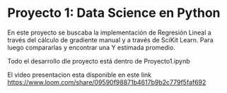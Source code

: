 # Proyecto 1: Data Science en Python
En este proyecto se buscaba la implementación de Regresión Lineal a través del cálculo de gradiente manual y a través de SciKit Learn.
Para luego compararlas y encontrar una Y estimada promedio.

Todo el desarrollo dle proyecto está dentro de Proyecto1.ipynb

El video presentacion esta disponible en este link https://www.loom.com/share/09590f98871b4617b9b2c779f5faf692
